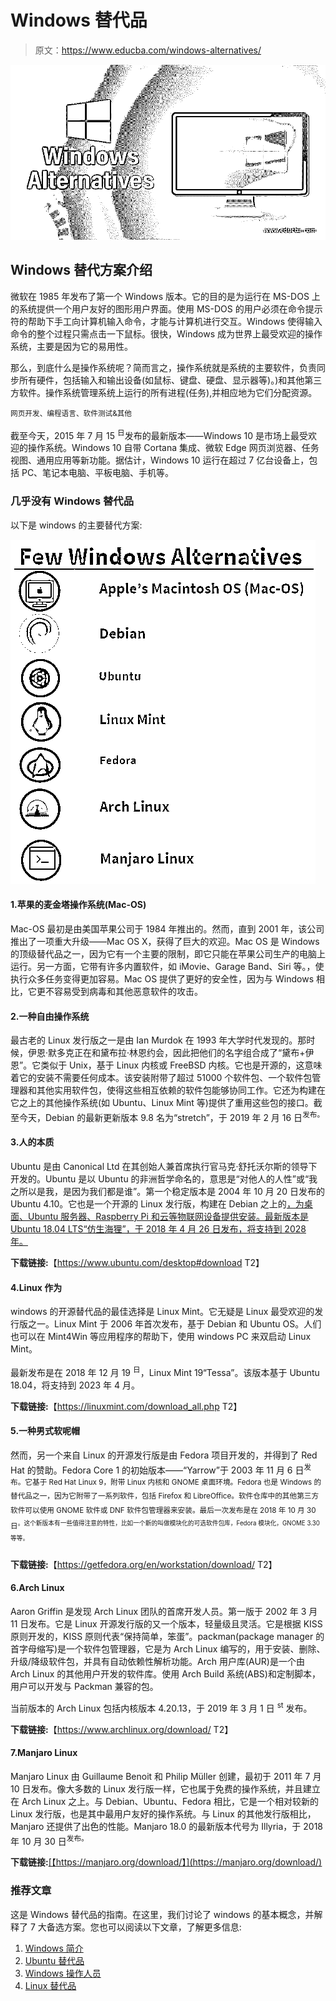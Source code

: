 # Windows 替代品

> 原文：<https://www.educba.com/windows-alternatives/>

![Windows Alternatives](img/4101d61f8c0b11640e05d9475b05dd6f.png)



## Windows 替代方案介绍

微软在 1985 年发布了第一个 Windows 版本。它的目的是为运行在 MS-DOS 上的系统提供一个用户友好的图形用户界面。使用 MS-DOS 的用户必须在命令提示符的帮助下手工向计算机输入命令，才能与计算机进行交互。Windows 使得输入命令的整个过程只需点击一下鼠标。很快，Windows 成为世界上最受欢迎的操作系统，主要是因为它的易用性。

那么，到底什么是操作系统呢？简而言之，操作系统就是系统的主要软件，负责同步所有硬件，包括输入和输出设备(如鼠标、键盘、硬盘、显示器等)。)和其他第三方软件。操作系统管理系统上运行的所有进程(任务),并相应地为它们分配资源。

<small>网页开发、编程语言、软件测试&其他</small>

截至今天，2015 年 7 月 15 <sup>日</sup>发布的最新版本——Windows 10 是市场上最受欢迎的操作系统。Windows 10 自带 Cortana 集成、微软 Edge 网页浏览器、任务视图、通用应用等新功能。据估计，Windows 10 运行在超过 7 亿台设备上，包括 PC、笔记本电脑、平板电脑、手机等。

### 几乎没有 Windows 替代品

以下是 windows 的主要替代方案:

![Few Windows Alternatives](img/77468e88c78c88528fb47f5800b6ba5a.png)



#### 1.苹果的麦金塔操作系统(Mac-OS)

Mac-OS 最初是由美国苹果公司于 1984 年推出的。然而，直到 2001 年，该公司推出了一项重大升级——Mac OS X，获得了巨大的欢迎。Mac OS 是 Windows 的顶级替代品之一，因为它有一个主要的限制，即它只能在苹果公司生产的电脑上运行。另一方面，它带有许多内置软件，如 iMovie、Garage Band、Siri 等。，使执行众多任务变得更加容易。Mac OS 提供了更好的安全性，因为与 Windows 相比，它更不容易受到病毒和其他恶意软件的攻击。

#### 2.一种自由操作系统

最古老的 Linux 发行版之一是由 Ian Murdok 在 1993 年大学时代发现的。那时候，伊恩·默多克正在和黛布拉·林恩约会，因此把他们的名字组合成了“黛布+伊恩”。它类似于 Unix，基于 Linux 内核或 FreeBSD 内核。它也是开源的，这意味着它的安装不需要任何成本。该安装附带了超过 51000 个软件包、一个软件包管理器和其他实用软件包，使得这些相互依赖的软件包能够协同工作。它还为构建在它之上的其他操作系统(如 Ubuntu、Linux Mint 等)提供了重用这些包的接口。截至今天，Debian 的最新更新版本 9.8 名为“stretch”，于 2019 年 2 月 16 日<sup>发布。</sup>

#### 3.人的本质

Ubuntu 是由 Canonical Ltd 在其创始人兼首席执行官马克·舒托沃尔斯的领导下开发的。Ubuntu 是以 Ubuntu 的非洲哲学命名的，意思是“对他人的人性”或“我之所以是我，是因为我们都是谁”。第一个稳定版本是 2004 年 10 月 20 日发布的 Ubuntu 4.10。它也是一个开源的 Linux 发行版，构建在 Debian 之上的[，为桌面、Ubuntu 服务器、Raspberry Pi 和云等物联网设备提供安装。最新版本是 Ubuntu 18.04 LTS“仿生海狸”，于 2018 年 4 月 26 日发布，将支持到 2028 年。](https://www.educba.com/install-debian/)

**下载链接:**【https://www.ubuntu.com/desktop#download T2】

#### 4.Linux 作为

windows 的开源替代品的最佳选择是 Linux Mint。它无疑是 Linux 最受欢迎的发行版之一。Linux Mint 于 2006 年首次发布，基于 Debian 和 Ubuntu OS。人们也可以在 Mint4Win 等应用程序的帮助下，使用 windows PC 来双启动 Linux Mint。

最新发布是在 2018 年 12 月 19 <sup>日</sup>，Linux Mint 19“Tessa”。该版本基于 Ubuntu 18.04，将支持到 2023 年 4 月。

**下载链接:**【https://linuxmint.com/download_all.php T2】

#### 5.一种男式软呢帽

然而，另一个来自 Linux 的开源发行版是由 Fedora 项目开发的，并得到了 Red Hat 的赞助。Fedora Core 1 的初始版本——“Yarrow”于 2003 年 11 月 6 日<sup>发布。它基于 Red Hat Linux 9，附带 Linux 内核和 GNOME 桌面环境。Fedora 也是 Windows 的替代品之一，因为它附带了一系列软件，包括 Firefox 和 LibreOffice。软件仓库中的其他第三方软件可以使用 GNOME 软件或 DNF 软件包管理器来安装。最后一次发布是在 2018 年 10 月 30 日<sup>。这个新版本有一些值得注意的特性，比如一个新的叫做模块化的可选软件包库，Fedora 模块化，GNOME 3.30 等等。</sup></sup>

**下载链接:**【https://getfedora.org/en/workstation/download/ T2】

#### 6.Arch Linux

Aaron Griffin 是发现 Arch Linux 团队的首席开发人员。第一版于 2002 年 3 月 11 日发布。它是 Linux 开源发行版的又一个版本，轻量级且灵活。它是根据 KISS 原则开发的，KISS 原则代表“保持简单，笨蛋”。packman(package manager 的首字母缩写)是一个软件包管理器，它是为 Arch Linux 编写的，用于安装、删除、升级/降级软件包，并具有自动依赖性解析功能。Arch 用户库(AUR)是一个由 Arch Linux 的其他用户开发的软件库。使用 Arch Build 系统(ABS)和定制脚本，用户可以开发与 Packman 兼容的包。

当前版本的 Arch Linux 包括内核版本 4.20.13，于 2019 年 3 月 1 日 <sup>st</sup> 发布。

**下载链接:**【https://www.archlinux.org/download/ T2】

#### 7.Manjaro Linux

Manjaro Linux 由 Guillaume Benoit 和 Philip Müller 创建，最初于 2011 年 7 月 10 日发布。像大多数的 Linux 发行版一样，它也属于免费的操作系统，并且建立在 Arch Linux 之上。与 Debian、Ubuntu、Fedora 相比，它是一个相对较新的 Linux 发行版，也是其中最用户友好的操作系统。与 Linux 的其他发行版相比，Manjaro 还提供了出色的性能。Manjaro 18.0 的最新版本代号为 Illyria，于 2018 年 10 月 30 日<sup>发布。</sup>

**下载链接:**<u>[【https://manjaro.org/download/】](https://manjaro.org/download/)</u>

### 推荐文章

这是 Windows 替代品的指南。在这里，我们讨论了 windows 的基本概念，并解释了 7 大备选方案。您也可以阅读以下文章，了解更多信息:

1.  [Windows 简介](https://www.educba.com/introduction-to-windows/)
2.  [Ubuntu 替代品](https://www.educba.com/ubuntu-alternatives/)
3.  [Windows 操作人员](https://www.educba.com/windows-operators/)
4.  [Linux 替代品](https://www.educba.com/linux-alternatives/)





